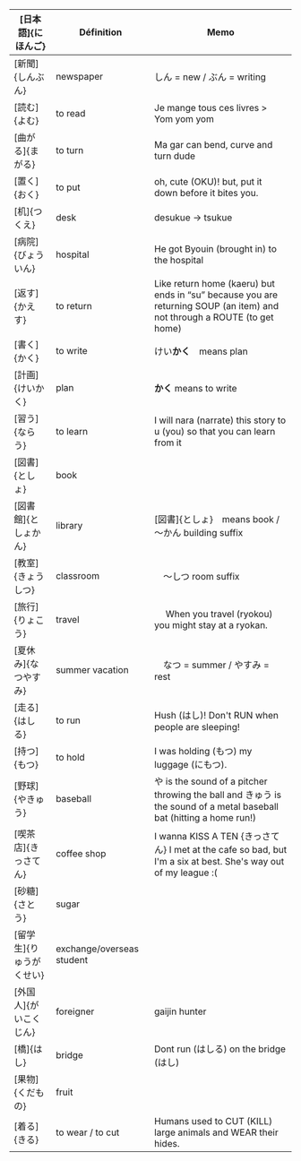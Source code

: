| [日本語]{にほんご} | Définition | Memo |
| --- | --- | --- |
| [新聞]{しんぶん} | newspaper | しん = new / ぶん = writing |
| [読む]{よむ} | to read | Je mange tous ces livres > Yom yom yom |
| [曲がる]{まがる} | to turn | Ma gar can bend, curve and turn dude |
| [置く]{おく} | to put | oh, cute (OKU)! but, put it down before it bites you. |
| [机]{つくえ} | desk | desukue -> tsukue |
| [病院]{びょういん} | hospital | He got Byouin (brought in) to the hospital |
| [返す]{かえす} | to return | Like return home (kaeru) but ends in “su” because you are returning SOUP (an item) and not through a ROUTE (to get home) |
| [書く]{かく} | to write | けい**かく**　means plan |
| [計画]{けいかく} | plan | **かく** means to write |
| [習う]{ならう} | to learn | I will nara (narrate) this story to u (you) so that you can learn from it |
| [図書]{としょ} | book |  |
| [図書館]{としょかん} | library | [図書]{としょ}　means book / ～かん building suffix |
| [教室]{きょうしつ} | classroom | 　～しつ room suffix |
| [旅行]{りょこう} | travel | 　 When you travel (ryokou) you might stay at a ryokan. |
| [夏休み]{なつやすみ} | summer vacation | 　なつ = summer / やすみ = rest |
| [走る]{はしる} | to run | Hush (はし)! Don't RUN when people are sleeping! |
| [持つ]{もつ} | to hold | I was holding (もつ) my luggage (にもつ). |
| [野球]{やきゅう} | baseball | や is the sound of a pitcher throwing the ball and きゅう is the sound of a metal baseball bat (hitting a home run!) |
| [喫茶店]{きっさてん} | coffee shop | I wanna KISS A TEN {きっさてん} I met at the cafe so bad, but I'm a six at best. She's way out of my league :( |
| [砂糖]{さとう} | sugar |  |
| [留学生]{りゅうがくせい} | exchange/overseas student |  |
| [外国人]{がいこくじん} | foreigner | gaijin hunter |
| [橋]{はし} | bridge | Dont run (はしる) on the bridge (はし) |
| [果物]{くだもの} | fruit |  |
| [着る]{きる} | to wear / to cut | Humans used to CUT (KILL) large animals and WEAR their hides. |
